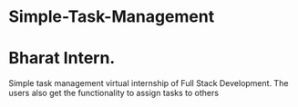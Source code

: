 # Simple-Task-Management
# Bharat Intern.
Simple task management virtual internship of Full Stack Development. The users also get the
functionality to assign tasks to others
